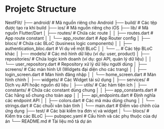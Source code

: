 # Projetc Structure
NextFlit/
├── android/                   # Mã nguồn riêng cho Android
├── build/                     # Các tệp được tạo ra khi build
├── ios/                       # Mã nguồn riêng cho iOS
├── lib/                       # Mã nguồn Flutter/Dart
│   ├── routes/ 			   # Chứa các route
│   │   ├── routes.dart        # App route constant
│   │   └──  app_router.dart   # App Router config
│   ├── blocs/                 # Chứa các BLoC (business logic components)
│   │   ├── authentication_bloc.dart # Ví dụ về một BLoC
│   │   └── ...                # Các tệp BLoC khác
│   ├── models/                # Các mô hình dữ liệu (ví dụ: user, product)
│   ├── repositories/          # Chứa logic kinh doanh (ví dụ: gọi API, quản lý dữ liệu)
│   │   └── user_repository.dart  # Repository xử lý dữ liệu người dùng
│   ├── screens/               # Các màn hình UI (Widgets đại diện cho các trang)
│   │   ├── login_screen.dart  # Màn hình đăng nhập
│   │   └── home_screen.dart  # Màn hình chính
│   ├── widgets/               # Các Widget tái sử dụng
│   ├── services/              # Dịch vụ API hoặc nguồn dữ liệu
│   ├── utils/                 # Các hàm tiện ích
│   ├── constants/                 # Chứa các constant dùng chung
│   │   ├── app_constants.dart     # Các hằng số chung cho toàn app
│   │   ├── api_endpoints.dart     # Định nghĩa các endpoint API
│   │   ├── colors.dart            # Các mã màu dùng chung
│   │   └── strings.dart           # Các chuỗi văn bản tĩnh
│   └── main.dart              # Điểm vào chính của ứng dụng
├── test/                      # Các bài kiểm tra đơn vị và widget
│   └── blocs/                 # Kiểm tra các BLoC
├── pubspec.yaml               # Cấu hình và các phụ thuộc của dự án
└── README.md                  # Tài liệu mô tả dự án
